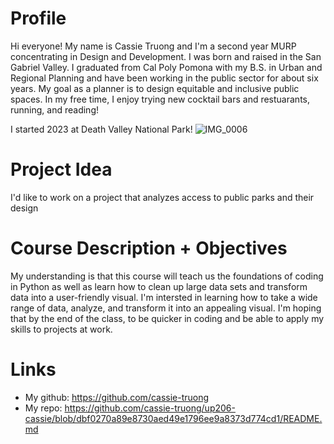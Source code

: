 # Profile
Hi everyone! My name is Cassie Truong and I'm a second year MURP concentrating in Design and Development. I was born and raised in the San Gabriel Valley. I graduated from Cal Poly Pomona with my B.S. in Urban and Regional Planning and have been working in the public sector for about six years. My goal as a planner is to design equitable and inclusive public spaces. In my free time, I enjoy trying new cocktail bars and restuarants, running, and reading!

I started 2023 at Death Valley National Park! 
![IMG_0006](https://user-images.githubusercontent.com/122313299/212574204-987857db-a140-4dc0-99ad-6429dc08371d.jpg)
# Project Idea
I'd like to work on a project that analyzes access to public parks and their design
# Course Description + Objectives
My understanding is that this course will teach us the foundations of coding in Python as well as learn how to clean up large data sets and transform data into a user-friendly visual. 
I'm intersted in learning how to take a wide range of data, analyze, and transform it into an appealing visual. I'm hoping that by the end of the class, to be quicker in coding and be able to apply my skills to projects at work. 
# Links
- My github: https://github.com/cassie-truong
- My repo: https://github.com/cassie-truong/up206-cassie/blob/dbf0270a89e8730aed49e1796ee9a8373d774cd1/README.md
